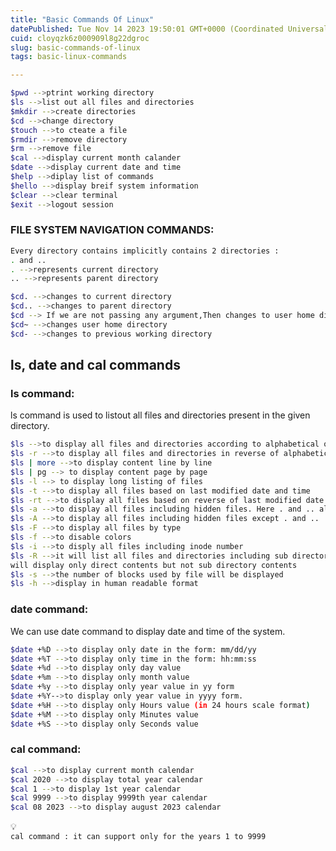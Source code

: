 ```yaml
---
title: "Basic Commands Of Linux"
datePublished: Tue Nov 14 2023 19:50:01 GMT+0000 (Coordinated Universal Time)
cuid: cloyqzk6z000909l8g22dgroc
slug: basic-commands-of-linux
tags: basic-linux-commands

---
```


```bash
$pwd -->ptrint working directory
$ls -->list out all files and directories
$mkdir -->create directories
$cd -->change directory
$touch -->to cteate a file
$rmdir -->remove directory
$rm -->remove file
$cal -->display current month calander
$date -->display current date and time
$help -->diplay list of commands
$hello -->display breif system information
$clear -->clear terminal
$exit -->logout session
```

### FILE SYSTEM NAVIGATION COMMANDS:

```bash
Every directory contains implicitly contains 2 directories :
. and ..
. -->represents current directory
.. -->represents parent directory

$cd. -->changes to current directory 
$cd.. -->changes to parent directory
$cd --> If we are not passing any argument,Then changes to user home directory
$cd~ -->changes user home directory
$cd- -->changes to previous working directory
```

## ls, date and cal commands

### ls command:

ls command is used to listout all files and directories present in the given directory.

```bash
$ls -->to display all files and directories according to alphabetical order of names
$ls -r -->to display all files and directories in reverse of alphabetical order
$ls | more -->to display content line by line
$ls | pg --> to display content page by page
$ls -l --> to display long listing of files
$ls -t -->to display all files based on last modified date and time
$ls -rt -->to display all files based on reverse of last modified date and time
$ls -a -->to display all files including hidden files. Here . and .. also will be displayed
$ls -A -->to display all files including hidden files except . and ..
$ls -F -->to display all files by type
$ls -f -->to disable colors
$ls -i -->to disply all files including inode number
$ls -R -->it will list all files and directories including sub directory contents also. By default ls 
will display only direct contents but not sub directory contents
$ls -s -->the number of blocks used by file will be displayed
$ls -h -->display in human readable format
```

### date command:

We can use date command to display date and time of the system.

```bash
$date +%D -->to display only date in the form: mm/dd/yy
$date +%T -->to display only time in the form: hh:mm:ss
$date +%d -->to display only day value
$date +%m -->to display only month value
$date +%y -->to display only year value in yy form
$date +%Y-->to display only year value in yyyy form.
$date +%H -->to display only Hours value (in 24 hours scale format)
$date +%M -->to display only Minutes value
$date +%S -->to display only Seconds value
```

### cal command:

```bash
$cal -->to display current month calendar
$cal 2020 -->to display total year calendar
$cal 1 -->to display 1st year calendar
$cal 9999 -->to display 9999th year calendar
$cal 08 2023 -->to display august 2023 calendar
```

<div data-node-type="callout">
<div data-node-type="callout-emoji">💡</div>
<div data-node-type="callout-text"><code>cal command : it can support only for the years 1 to 9999</code></div>
</div>